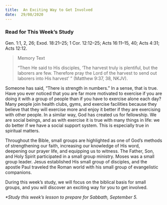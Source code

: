 ```yaml
---
title:  An Exciting Way to Get Involved
date:  29/08/2020
---
```


### Read for This Week’s Study
Gen. 1:1, 2, 26; Exod. 18:21–25; 1 Cor. 12:12–25; Acts 16:11–15, 40; Acts 4:31; Acts 12:12.

> <p>Memory Text</p>
> “Then He said to His disciples, ‘The harvest truly is plentiful, but the laborers are few. Therefore pray the Lord of the harvest to send out laborers into His harvest’ ” (Matthew 9:37, 38, NKJV).

Someone has said, “There is strength in numbers.” In a sense, that is true. Have you ever noticed that you are far more motivated to exercise if you are doing it with a group of people than if you have to exercise alone each day? Many people join health clubs, gyms, and exercise facilities because they believe that they will exercise more and enjoy it better if they are exercising with other people. In a similar way, God has created us for fellowship. We are social beings, and as with exercise it is true with many things in life: we do better if we have a social support system. This is especially true in spiritual matters.

Throughout the Bible, small groups are highlighted as one of God’s methods of strengthening our faith, increasing our knowledge of His word, deepening our prayer life, and equipping us to witness. The Father, Son, and Holy Spirit participated in a small group ministry. Moses was a small group leader. Jesus established His small group of disciples, and the apostle Paul traveled the Roman world with his small group of evangelistic companions.

During this week’s study, we will focus on the biblical basis for small groups, and you will discover an exciting way for you to get involved.

_*Study this week’s lesson to prepare for Sabbath, September 5._